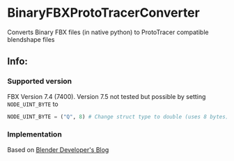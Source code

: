 # BinaryFBXProtoTracerConverter
Converts Binary FBX files (in native python) to ProtoTracer compatible blendshape files

## Info:
### Supported version
FBX Version 7.4 (7400). Version 7.5 not tested but possible by setting `NODE_UINT_BYTE` to
```python
NODE_UINT_BYTE = ("Q", 8) # Change struct type to double (uses 8 bytes)
```
### Implementation
Based on [Blender Developer's Blog](https://code.blender.org/2013/08/fbx-binary-file-format-specification/)
